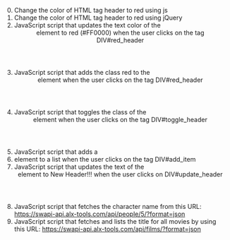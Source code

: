 0. Change the color of HTML tag header to red using js
1. Change the color of HTML tag header to red using jQuery
2. JavaScript script that updates the text color of the <header> element to red (#FF0000) when the user clicks on the tag DIV#red_header
3. JavaScript script that adds the class red to the <header> element when the user clicks on the tag DIV#red_header
4. JavaScript script that toggles the class of the <header> element when the user clicks on the tag DIV#toggle_header
5. JavaScript script that adds a <li> element to a list when the user clicks on the tag DIV#add_item
6. JavaScript script that updates the text of the <header> element to New Header!!! when the user clicks on DIV#update_header
7. JavaScript script that fetches the character name from this URL: https://swapi-api.alx-tools.com/api/people/5/?format=json
8. JavaScript script that fetches and lists the title for all movies by using this URL: https://swapi-api.alx-tools.com/api/films/?format=json
